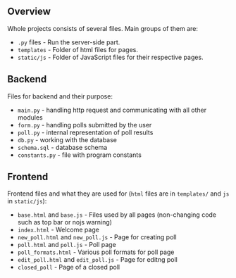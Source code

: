 ## Overview
Whole projects consists of several files. Main groups of them are:
 - `.py` files - Run the server-side part.
 - `templates` - Folder of html files for pages.
 - `static/js` - Folder of JavaScript files for their respective pages.

## Backend
Files for backend and their purpose:
 - `main.py` - handling http request and communicating with all other modules
 - `form.py` - handling polls submitted by the user
 - `poll.py` - internal representation of poll results
 - `db.py` - working with the database
 - `schema.sql` - database schema
 - `constants.py` - file with program constants

## Frontend
Frontend files and what they are used for (`html` files are in `templates/` and `js`
in `static/js`):
 - `base.html` and `base.js` - Files used by all pages (non-changing code such as top bar or nojs warning)
 - `index.html` - Welcome page
 - `new_poll.html` and `new_poll.js` - Page for creating poll
 - `poll.html` and `poll.js` - Poll page
 - `poll_formats.html` - Various poll formats for poll page
 - `edit_poll.html` and `edit_poll.js` - Page for editng poll
 - `closed_poll` - Page of a closed poll 
